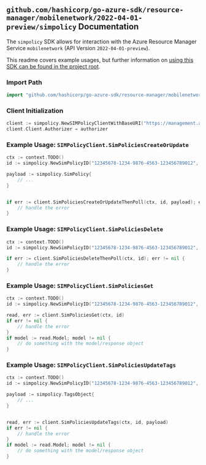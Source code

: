 
## `github.com/hashicorp/go-azure-sdk/resource-manager/mobilenetwork/2022-04-01-preview/simpolicy` Documentation

The `simpolicy` SDK allows for interaction with the Azure Resource Manager Service `mobilenetwork` (API Version `2022-04-01-preview`).

This readme covers example usages, but further information on [using this SDK can be found in the project root](https://github.com/hashicorp/go-azure-sdk/tree/main/docs).

### Import Path

```go
import "github.com/hashicorp/go-azure-sdk/resource-manager/mobilenetwork/2022-04-01-preview/simpolicy"
```


### Client Initialization

```go
client := simpolicy.NewSIMPolicyClientWithBaseURI("https://management.azure.com")
client.Client.Authorizer = authorizer
```


### Example Usage: `SIMPolicyClient.SimPoliciesCreateOrUpdate`

```go
ctx := context.TODO()
id := simpolicy.NewSimPolicyID("12345678-1234-9876-4563-123456789012", "example-resource-group", "mobileNetworkValue", "simPolicyValue")

payload := simpolicy.SimPolicy{
	// ...
}


if err := client.SimPoliciesCreateOrUpdateThenPoll(ctx, id, payload); err != nil {
	// handle the error
}
```


### Example Usage: `SIMPolicyClient.SimPoliciesDelete`

```go
ctx := context.TODO()
id := simpolicy.NewSimPolicyID("12345678-1234-9876-4563-123456789012", "example-resource-group", "mobileNetworkValue", "simPolicyValue")

if err := client.SimPoliciesDeleteThenPoll(ctx, id); err != nil {
	// handle the error
}
```


### Example Usage: `SIMPolicyClient.SimPoliciesGet`

```go
ctx := context.TODO()
id := simpolicy.NewSimPolicyID("12345678-1234-9876-4563-123456789012", "example-resource-group", "mobileNetworkValue", "simPolicyValue")

read, err := client.SimPoliciesGet(ctx, id)
if err != nil {
	// handle the error
}
if model := read.Model; model != nil {
	// do something with the model/response object
}
```


### Example Usage: `SIMPolicyClient.SimPoliciesUpdateTags`

```go
ctx := context.TODO()
id := simpolicy.NewSimPolicyID("12345678-1234-9876-4563-123456789012", "example-resource-group", "mobileNetworkValue", "simPolicyValue")

payload := simpolicy.TagsObject{
	// ...
}


read, err := client.SimPoliciesUpdateTags(ctx, id, payload)
if err != nil {
	// handle the error
}
if model := read.Model; model != nil {
	// do something with the model/response object
}
```
